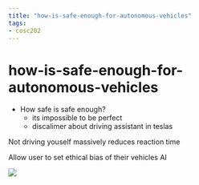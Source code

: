 ```yaml
---
title: "how-is-safe-enough-for-autonomous-vehicles"
tags: 
- cosc202
---
```


# how-is-safe-enough-for-autonomous-vehicles

- How safe is safe enough?
	- its impossible to be perfect
	- discalimer about driving assistant in teslas

Not driving youself massively reduces reaction time

Allow user to set ethical bias of their vehicles AI

![](https://i.imgur.com/eY5CeL6.png)

